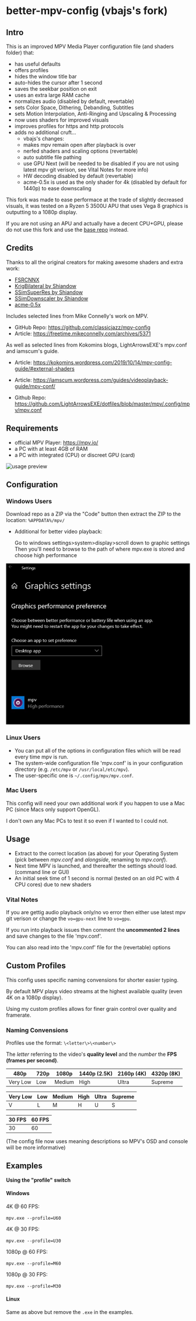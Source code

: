 # better-mpv-config (vbajs's fork)

## Intro

This is an improved MPV Media Player configuration file (and shaders folder) that:

- has useful defaults
- offers profiles
- hides the window title bar
- auto-hides the cursor after 1 second
- saves the seekbar position on exit
- uses an extra large RAM cache
- normalizes audio (disabled by default, revertable)
- sets Color Space, Dithering, Debanding, Subtitles
- sets Motion Interpolation, Anti-Ringing and Upscaling & Processing
- now uses shaders for improved visuals
- improves profiles for https and http protocols
- adds no additional cruft...
    + vbajs's changes:
     - makes mpv remain open after playback is over
     - nerfed shaders and scaling options (revertable)
     - auto subtitle file pathing
     - use GPU Next (will be needed to be disabled if you are not using latest mpv git verison, see Vital Notes for more info)
     - HW decoding disabled by default (revertable)
     - acme-0.5x is used as the only shader for 4k (disabled by default for 1440p) to ease downscaling 

This fork was made to ease performace at the trade of slightly decreased visuals, it was tested on a Ryzen 5 3500U APU that uses Vega 8 graphics is outputting to a 1080p display. 

If you are not using an APU and actually have a decent CPU+GPU, please do not use this fork and use the [base repo](https://github.com/hl2guide/better-mpv-config) instead.

## Credits

Thanks to all the original creators for making awesome shaders and extra work:

* [FSRCNNX](https://github.com/xzpyth/mpv-config/blob/main/shaders/FSRCNNX_x2_8-0-4-1.glsl)
* [KrigBilateral by Shiandow](https://gist.github.com/igv/a015fc885d5c22e6891820ad89555637)
* [SSimSuperRes by Shiandow](https://gist.github.com/igv/2364ffa6e81540f29cb7ab4c9bc05b6b)
* [SSimDownscaler by Shiandow](https://gist.github.com/igv/36508af3ffc84410fe39761d6969be10)
* [acme-0.5x](https://gist.github.com/bjin/15f307e7a1bdb55842bbb663ee1950ed)

Includes selected lines from Mike Connelly's work on MPV.

* GitHub Repo: https://github.com/classicjazz/mpv-config
* Article: https://freetime.mikeconnelly.com/archives/5371

As well as selected lines from Kokomins blogs, LightArrowsEXE's mpv.conf and iamscum's guide.

* Article: https://kokomins.wordpress.com/2019/10/14/mpv-config-guide/#external-shaders

* Article: https://iamscum.wordpress.com/guides/videoplayback-guide/mpv-conf/

* Github Repo: https://github.com/LightArrowsEXE/dotfiles/blob/master/mpv/.config/mpv/mpv.conf

## Requirements

* official MPV Player: https://mpv.io/
* a PC with at least 4GB of RAM
* a PC with integrated (CPU) or discreet GPU (card)

![usage preview](https://raw.githubusercontent.com/hl2guide/better-mpv-config/master/preview%20image.png)

## Configuration

### Windows Users

Download repo as a ZIP via the "Code" button then extract the ZIP to the location: `%APPDATA%/mpv/`

* Additional for better video playback:

    Go to windows settings>system>display>scroll down to graphic settings
    Then you'll need to browse to the path of where mpv.exe is stored and choose high performance
    
![graphic settings example](https://raw.githubusercontent.com/vbajs/better-mpv-config/master/graphic%20settings%20example.jpg)

### Linux Users

* You can put all of the options in configuration files which will be read every time mpv is run.
* The system-wide configuration file 'mpv.conf' is in your configuration directory (e.g. `/etc/mpv` or `/usr/local/etc/mpv`).
* The user-specific one is `~/.config/mpv/mpv.conf`.

### Mac Users

This config will need your own additional work if you happen to use a Mac PC (since Macs only support OpenGL).

I don't own any Mac PCs to test it so even if I wanted to I could not.

## Usage

* Extract to the correct location (as above) for your Operating System (pick between _mpv.conf_ and _alongside_, renaming to _mpv.conf_).
* Next time MPV is launched, and thereafter the settings should load. (command line or GUI)
* An initial seek time of 1 second is normal (tested on an old PC with 4 CPU cores) due to new shaders

### Vital Notes

If you are gettig audio playback only/no vo error then either use latest mpv git verison or change the ``vo=gpu-next`` line to ``vo=gpu``.

If you run into playback issues then comment the __uncommented 2 lines__ and save changes to the file 'mpv.conf'.

You can also read into the 'mpv.conf' file for the (revertable) options

## Custom Profiles

This config uses specific naming convensions for shorter easier typing.

By default MPV plays video streams at the highest available quality (even 4K on a 1080p display).

Using my custom profiles allows for finer grain control over quality and framerate.

### Naming Convensions

Profiles use the format: `\<letter\>\<number\>`

The _letter_ referring to the video's __quality level__ and the _number_ the __FPS (frames per second)__.

| 480p | 720p | 1080p | 1440p (2.5K) | 2160p (4K) | 4320p (8K) |
| ------ | ------ | ------ | ------ | ------ | ------ |
| Very Low  | Low | Medium | High | Ultra | Supreme |

| Very Low  | Low | Medium | High | Ultra | Supreme |
| ------ | ------ | ------ | ------ | ------ | ------ |
| V | L | M | H | U | S |

| 30 FPS | 60 FPS |
| ------ | ------ |
| 30 | 60 |

(The config file now uses meaning descriptions so MPV's OSD and console will be more informative)

## Examples

__Using the "profile" switch__

#### Windows

4K @ 60 FPS:

`mpv.exe --profile=U60`

4K @ 30 FPS:

`mpv.exe --profile=U30`

1080p @ 60 FPS:

`mpv.exe --profile=M60`

1080p @ 30 FPS:

`mpv.exe --profile=M30`

#### Linux

Same as above but remove the `.exe` in the examples.
